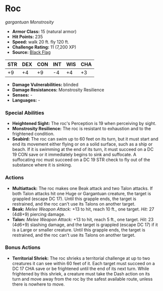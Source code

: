 # Roc

*gargantuan* *Monstrosity*

- **Armor Class:** 15 (natural armor)
- **Hit Points:** 235 
- **Speed:** walk 20 ft. fly 120 ft.
- **Challenge Rating:** 11 (7,200 XP)
- **Source:** [Black Flag](https://koboldpress.com/kpstore/product/tovrpg-pg-mv/)

| STR | DEX | CON | INT | WIS | CHA |
| --- | --- | --- | --- | --- | --- |
| +9 | +4 | +9 | -4 | +4 | +3 |

- **Damage Vulnerabilities:** blinded
- **Damage Resistances:** Monstrosity Resilience
- **Senses:** -
- **Languages:** -

### Special Abilities

- **Heightened Sight:** The roc's Perception is 19 when perceiving by sight.
- **Monstrosity Resilience:** The roc is resistant to exhaustion and to the frightened condition.
- **Seabird:** The roc can swim up to 60 feet on its turn, but it must start and end its movement either flying or on a solid surface, such as a ship or beach. If it is swimming at the end of its turn, it must succeed on a DC 19 CON save or it immediately begins to sink and suffocate. A suffocating roc must succeed on a DC 19 STR check to fly out of the substance where it is sinking.

### Actions

- **Multiattack:** The roc makes one Beak attack and two Talon attacks. If both Talon attacks hit one Huge or Gargantuan creature, the target is grappled (escape DC 17). Until this grapple ends, the target is restrained, and the roc can't use its Talons on another target.
- **Beak:** _Melee Weapon Attack:_ +13 to hit, reach 10 ft., one target. _Hit:_ 27 (4d8+9) piercing damage.
- **Talon:** _Melee Weapon Attack:_ +13 to hit, reach 5 ft., one target. _Hit:_ 23 (4d6+9) slashing damage, and the target is grappled (escape DC 17) if it is a Large or smaller creature. Until this grapple ends, the target is restrained, and the roc can't use its Talons on another target.

### Bonus Actions

- **Territorial Shriek:** The roc shrieks a territorial challenge at up to two creatures it can see within 60 feet of it. Each target must succeed on a DC 17 CHA save or be frightened until the end of its next turn. While frightened by this shriek, a creature must take the Dash action on its turn and move away from the roc by the safest available route, unless there is nowhere to move.

